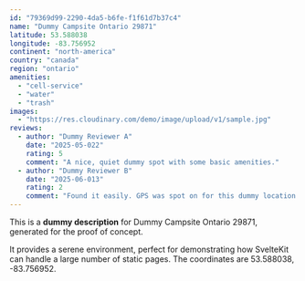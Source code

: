 ```yaml
---
id: "79369d99-2290-4da5-b6fe-f1f61d7b37c4"
name: "Dummy Campsite Ontario 29871"
latitude: 53.588038
longitude: -83.756952
continent: "north-america"
country: "canada"
region: "ontario"
amenities:
  - "cell-service"
  - "water"
  - "trash"
images:
  - "https://res.cloudinary.com/demo/image/upload/v1/sample.jpg"
reviews:
  - author: "Dummy Reviewer A"
    date: "2025-05-022"
    rating: 5
    comment: "A nice, quiet dummy spot with some basic amenities."
  - author: "Dummy Reviewer B"
    date: "2025-06-013"
    rating: 2
    comment: "Found it easily. GPS was spot on for this dummy location."
---
```


This is a **dummy description** for Dummy Campsite Ontario 29871, generated for the proof of concept.

It provides a serene environment, perfect for demonstrating how SvelteKit can handle a large number of static pages. The coordinates are 53.588038, -83.756952.
